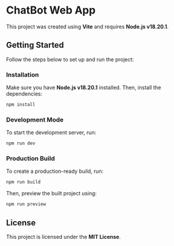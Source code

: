 # ChatBot Web App

This project was created using **Vite** and requires **Node.js v18.20.1**.

## Getting Started

Follow the steps below to set up and run the project:

### Installation

Make sure you have **Node.js v18.20.1** installed. Then, install the dependencies:

```sh
npm install
```

### Development Mode

To start the development server, run:

```sh
npm run dev
```

### Production Build

To create a production-ready build, run:

```sh
npm run build
```

Then, preview the built project using:

```sh
npm run preview
```

## License

This project is licensed under the **MIT License**.

